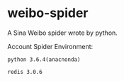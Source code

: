# weibo-spider

A Sina Weibo spider wrote by python.

Account Spider Environment:

    python 3.6.4(anacnonda)
    
    redis 3.0.6
